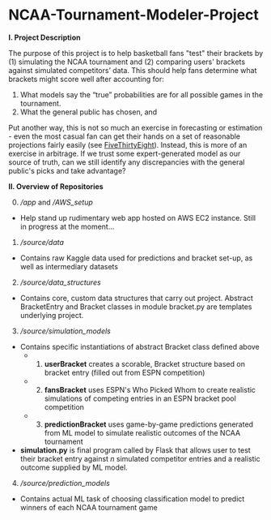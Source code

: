 # NCAA-Tournament-Modeler-Project

**I. Project Description**

The purpose of this project is to help basketball fans "test" their brackets by (1) simulating the NCAA tournament and (2) comparing users' brackets against simulated competitors’ data. This should help fans determine what brackets might score well after accounting for:
1.	What models say the “true” probabilities are for all possible games in the tournament.
2.	What the general public has chosen, and 

Put another way, this is not so much an exercise in forecasting or estimation - even the most casual fan can get their hands on a set of reasonable projections fairly easily (see [FiveThirtyEight](https://projects.fivethirtyeight.com/2021-march-madness-predictions/)). Instead, this is more of an exercise in arbitrage. If we trust some expert-generated model as our source of truth, can we still identify any discrepancies with the general public's picks and take advantage?

**II. Overview of Repositories**

0. */app* and */AWS_setup*

- Help stand up rudimentary web app hosted on AWS EC2 instance. Still in progress at the moment...

1. */source/data*
- Contains raw Kaggle data used for predictions and bracket set-up, as well as intermediary datasets

2. */source/data_structures*
- Contains core, custom data structures that carry out project. Abstract BracketEntry and Bracket classes in module bracket.py are templates underlying project.

3. */source/simulation_models*
- Contains specific instantiations of abstract Bracket class defined above
	- 1. **userBracket** creates a scorable, Bracket structure based on bracket entry (filled out from ESPN competition)
	- 2. **fansBracket** uses ESPN's Who Picked Whom to create realistic simulations of competing entries in an ESPN bracket pool competition
	- 3. **predictionBracket** uses game-by-game predictions generated from ML model to simulate realistic outcomes of the NCAA tournament
- **simulation.py** is final program called by Flask that allows user to test their bracket entry against *n* simulated competitor entries and a realistic outcome supplied by ML model.

4. */source/prediction_models*
- Contains actual ML task of choosing classification model to predict winners of each NCAA tournament game
